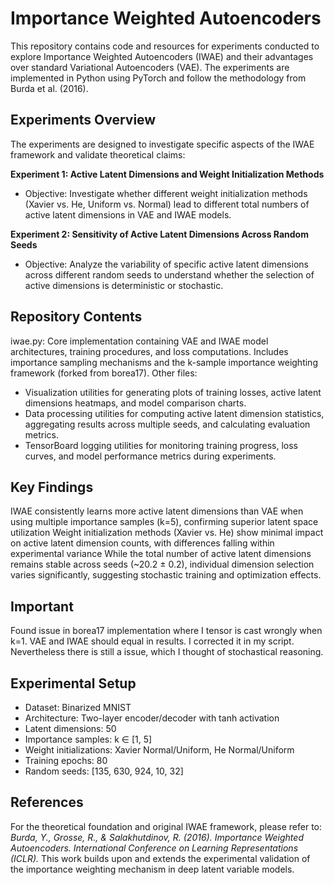 # Importance Weighted Autoencoders
This repository contains code and resources for experiments conducted to explore Importance Weighted Autoencoders (IWAE) and their advantages over standard Variational Autoencoders (VAE). The experiments are implemented in Python using PyTorch and follow the methodology from Burda et al. (2016).
## Experiments Overview
The experiments are designed to investigate specific aspects of the IWAE framework and validate theoretical claims:

**Experiment 1: Active Latent Dimensions and Weight Initialization Methods**
* Objective: Investigate whether different weight initialization methods (Xavier vs. He, Uniform vs. Normal) lead to different total numbers of active latent dimensions in VAE and IWAE models.

**Experiment 2: Sensitivity of Active Latent Dimensions Across Random Seeds**
* Objective: Analyze the variability of specific active latent dimensions across different random seeds to understand whether the selection of active dimensions is deterministic or stochastic. 

## Repository Contents

iwae.py: Core implementation containing VAE and IWAE model architectures, training procedures, and loss computations. Includes importance sampling mechanisms and the k-sample importance weighting framework (forked from borea17).
Other files: 
* Visualization utilities for generating plots of training losses, active latent dimensions heatmaps, and model comparison charts.
* Data processing utilities for computing active latent dimension statistics, aggregating results across multiple seeds, and calculating evaluation metrics.
* TensorBoard logging utilities for monitoring training progress, loss curves, and model performance metrics during experiments.

## Key Findings

IWAE consistently learns more active latent dimensions than VAE when using multiple importance samples (k=5), confirming superior latent space utilization
Weight initialization methods (Xavier vs. He) show minimal impact on active latent dimension counts, with differences falling within experimental variance
While the total number of active latent dimensions remains stable across seeds (~20.2 ± 0.2), individual dimension selection varies significantly, suggesting stochastic training and optimization effects.

## Important
Found issue in borea17 implementation where I tensor is cast wrongly when k=1. VAE and IWAE should equal in results. I corrected it in my script. Nevertheless there is still a issue, which I thought of stochastical reasoning.

## Experimental Setup

* Dataset: Binarized MNIST
* Architecture: Two-layer encoder/decoder with tanh activation
* Latent dimensions: 50
* Importance samples: k ∈ [1, 5]
* Weight initializations: Xavier Normal/Uniform, He Normal/Uniform
* Training epochs: 80
* Random seeds: [135, 630, 924, 10, 32]

## References
For the theoretical foundation and original IWAE framework, please refer to:
*Burda, Y., Grosse, R., & Salakhutdinov, R. (2016). Importance Weighted Autoencoders. International Conference on Learning Representations (ICLR).*
This work builds upon and extends the experimental validation of the importance weighting mechanism in deep latent variable models.